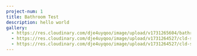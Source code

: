 ```yaml
---
project-num: 1
title: Bathroom Test
description: hello world
gallery:
  - https://res.cloudinary.com/dje4uyqoo/image/upload/v1731265604/bathroom_sample_bjm78p.jpg
  - https://res.cloudinary.com/dje4uyqoo/image/upload/v1731264527/cld-sample-5.jpg
  - https://res.cloudinary.com/dje4uyqoo/image/upload/v1731264527/cld-sample.jpg
---
```

